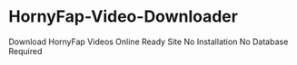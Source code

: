# HornyFap-Video-Downloader
Download HornyFap Videos Online Ready Site No Installation No Database Required 
